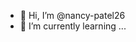- 👋 Hi, I’m @nancy-patel26
- 🌱 I’m currently learning ...


<!---
nancy-patel26/nancy-patel26 is a ✨ special ✨ repository because its `README.md` (this file) appears on your GitHub profile.
You can click the Preview link to take a look at your changes.
--->

